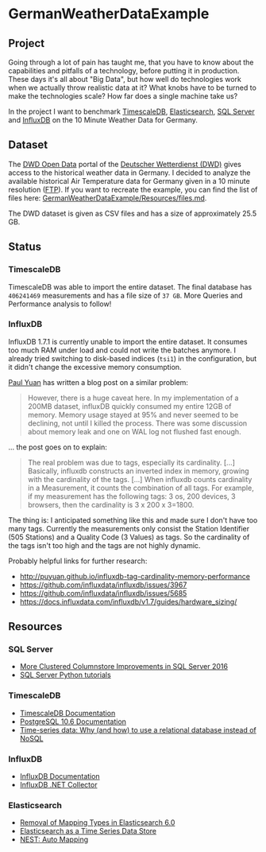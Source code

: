 # GermanWeatherDataExample #

## Project ##

Going through a lot of pain has taught me, that you have to know about the capabilities and pitfalls of a technology, before putting it in production. These days it's all about "Big Data", but how well do technologies work when we actually throw realistic data at it? What knobs have to be turned to make the technologies scale? How far does a single machine take us?

In the project I want to benchmark [TimescaleDB], [Elasticsearch], [SQL Server] and [InfluxDB] on the 10 Minute Weather Data for Germany.

## Dataset ##

The [DWD Open Data] portal of the [Deutscher Wetterdienst (DWD)] gives access to the historical weather data in Germany. I decided to analyze the available historical Air Temperature data for Germany given in a 10 minute resolution ([FTP](https://opendata.dwd.de/climate_environment/CDC/observations_germany/climate/10_minutes/air_temperature/historical/)). If you want to recreate the example, you can find the list of files here: [GermanWeatherDataExample/Resources/files.md](https://github.com/bytefish/GermanWeatherDataExample/blob/master/GermanWeatherData/Resources/files.md).

The DWD dataset is given as CSV files and has a size of approximately 25.5 GB.

## Status ##

### TimescaleDB ###

TimescaleDB was able to import the entire dataset. The final database has ``406241469`` measurements and has a file size 
of ``37 GB``. More Queries and Performance analysis to follow!

### InfluxDB ###

InfluxDB 1.7.1 is currently unable to import the entire dataset. It consumes too much RAM under load and could not write 
the batches anymore. I already tried switching to disk-based indices (``tsi1``) in the configuration, but it didn't change 
the excessive memory consumption.

[Paul Yuan](http://puyuan.github.io/influxdb-tag-cardinality-memory-performance) has written a blog post on a similar problem:

> However, there is a huge caveat here. In my implementation of a 200MB dataset, influxDB quickly consumed my 
> entire 12GB of memory. Memory usage stayed at 95% and never seemed to be declining, not until I killed the 
> process. There was some discussion about memory leak and one on WAL log not flushed fast enough.

... the post goes on to explain:

> The real problem was due to tags, especially its cardinality. [...] Basically, influxdb constructs an inverted 
> index in memory, growing with the cardinality of the tags. [...] When influxdb counts cardinality in a Measurement, 
> it counts the combination of all tags. For example, if my measurement has the following tags: 3 os, 200 devices, 
> 3 browsers, then the cardinality is 3 x 200 x 3=1800.

The thing is: I anticipated something like this and made sure I don't have too many tags. Currently the measurements only 
consist the Station Identifier (505 Stations) and a Quality Code (3 Values) as tags. So the cardinality of the tags 
isn't too high and the tags are not highly dynamic.

Probably helpful links for further research:

* http://puyuan.github.io/influxdb-tag-cardinality-memory-performance
* https://github.com/influxdata/influxdb/issues/3967
* https://github.com/influxdata/influxdb/issues/5685
* https://docs.influxdata.com/influxdb/v1.7/guides/hardware_sizing/

## Resources ##

### SQL Server ###

* [More Clustered Columnstore Improvements in SQL Server 2016](http://www.nikoport.com/2015/09/15/columnstore-indexes-part-66-more-clustered-columnstore-improvements-in-sql-server-2016/)
* [SQL Server Python tutorials](https://docs.microsoft.com/en-us/sql/advanced-analytics/tutorials/sql-server-python-tutorials)

### TimescaleDB ###

* [TimescaleDB Documentation](https://docs.timescale.com)
* [PostgreSQL 10.6 Documentation](https://www.postgresql.org/docs/10/index.html)
* [Time-series data: Why (and how) to use a relational database instead of NoSQL](https://blog.timescale.com/time-series-data-why-and-how-to-use-a-relational-database-instead-of-nosql-d0cd6975e87c)

### InfluxDB ###

* [InfluxDB Documentation](https://docs.influxdata.com/influxdb/)
* [InfluxDB .NET Collector](https://github.com/influxdata/influxdb-csharp)

### Elasticsearch ###

* [Removal of Mapping Types in Elasticsearch 6.0](https://www.elastic.co/blog/removal-of-mapping-types-elasticsearch)
* [Elasticsearch as a Time Series Data Store](https://www.elastic.co/blog/elasticsearch-as-a-time-series-data-store)
* [NEST: Auto Mapping](https://www.elastic.co/guide/en/elasticsearch/client/net-api/current/auto-map.html)


[TimescaleDB]: https://www.timescale.com/
[Elasticsearch]: https://www.elastic.co/
[SQL Server]: https://www.microsoft.com/de-de/sql-server/sql-server-2017
[InfluxDB]: https://www.influxdata.com/


[DWD Open Data]: https://opendata.dwd.de/
[E-Government Act - EgovG]: http://www.gesetze-im-internet.de/englisch_egovg/index.html
["Open-Data-Gesetz" (§ 12 a EGovG)]: https://www.bmi.bund.de/DE/themen/moderne-verwaltung/open-government/open-data/open-data-node.html
[Deutscher Wetterdienst (DWD)]: https://www.dwd.de
